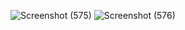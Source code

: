 ![Screenshot (575)](https://github.com/user-attachments/assets/24ccc73e-7b8b-47a6-967a-edda6e7f1531)
![Screenshot (576)](https://github.com/user-attachments/assets/54dce50e-1596-475f-87c1-0dfe1904d654)
